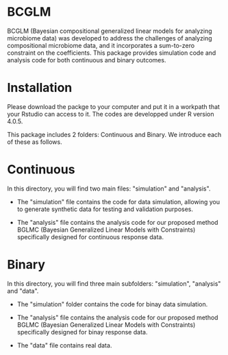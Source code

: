 # BCGLM
BCGLM (Bayesian compositional generalized linear models for analyzing microbiome data) was developed to address the challenges of analyzing compositional microbiome data, and it incorporates a sum-to-zero constraint on the coefficients. This package provides simulation code and analysis code for both continuous and binary outcomes.

# Installation
Please download the packge to your computer and put it in a workpath that your Rstudio can access to it. The codes are developped under R version 4.0.5.

This package includes 2 folders: Continuous and Binary. We introduce each of these as follows.

# Continuous
In this directory, you will find two main files: "simulation" and "analysis".
- The "simulation" file contains the code for data simulation, allowing you to generate synthetic data for testing and validation purposes.

- The "analysis" file contains the analysis code for our proposed method BGLMC (Bayesian Generalized Linear Models with Constraints) specifically designed for continuous response data. 

# Binary
In this directory, you will find three main subfolders: "simulation", "analysis" and "data".
- The "simulation" folder contains the code for binay data simulation.

- The "analysis" file contains the analysis code for our proposed method BGLMC (Bayesian Generalized Linear Models with Constraints) specifically designed for binay response data.

- The "data" file contains real data.
